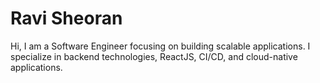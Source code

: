 # Ravi Sheoran

Hi, I am a Software Engineer focusing on building scalable applications. I specialize in backend technologies, ReactJS, CI/CD, and cloud-native applications.
